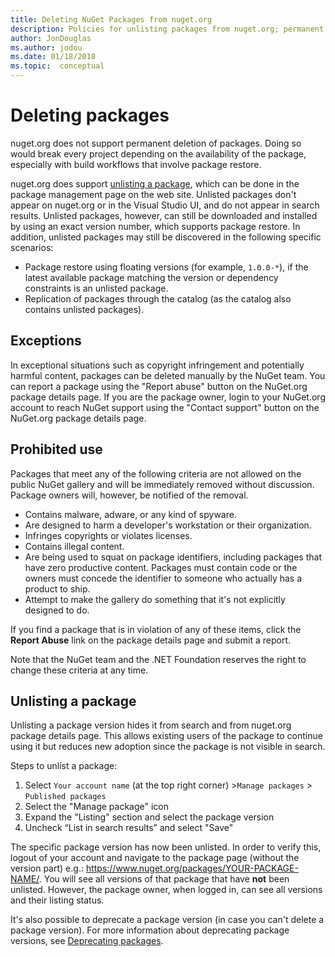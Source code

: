 ```yaml
---
title: Deleting NuGet Packages from nuget.org
description: Policies for unlisting packages from nuget.org; permanent deletion is not supported except when packages violate other policies.
author: JonDouglas
ms.author: jodou
ms.date: 01/18/2018
ms.topic:  conceptual
---
```


# Deleting packages

nuget.org does not support permanent deletion of packages. Doing so would break every project depending on the availability of the package, especially with build workflows that involve package restore.

nuget.org does support [unlisting a package](#unlisting-a-package), which can be done in the package management page on the web site. Unlisted packages don't appear on nuget.org or in the Visual Studio UI, and do not appear in search results. Unlisted packages, however, can still be downloaded and installed by using an exact version number, which supports package restore. In addition, unlisted packages may still be discovered in the following specific scenarios:

- Package restore using floating versions (for example, `1.0.0-*`), if the latest available package matching the version or dependency constraints is an unlisted package.
- Replication of packages through the catalog (as the catalog also contains unlisted packages).

## Exceptions

In exceptional situations such as copyright infringement and potentially harmful content, packages can be deleted manually by the NuGet team. You can report a package using the "Report abuse" button on the NuGet.org package details page. If you are the package owner, login to your NuGet.org account to reach NuGet support using the "Contact support" button on the NuGet.org package details page.

## Prohibited use

Packages that meet any of the following criteria are not allowed on the public NuGet gallery and will be immediately removed without discussion. Package owners will, however, be notified of the removal.

- Contains malware, adware, or any kind of spyware.
- Are designed to harm a developer's workstation or their organization.
- Infringes copyrights or violates licenses.
- Contains illegal content.
- Are being used to squat on package identifiers, including packages that have zero productive content. Packages must contain code or the owners must concede the identifier to someone who actually has a product to ship.
- Attempt to make the gallery do something that it's not explicitly designed to do.

If you find a package that is in violation of any of these items, click the **Report Abuse** link on the package details page and submit a report.

Note that the NuGet team and the .NET Foundation reserves the right to change these criteria at any time.

## Unlisting a package
Unlisting a package version hides it from search and from nuget.org package details page. This allows existing users of the package to continue using it but reduces new adoption since the package is not visible in search.

Steps to unlist a package:

1. Select `Your account name` (at the top right corner) >`Manage packages` > `Published packages`
1. Select the "Manage package" icon
1. Expand the "Listing" section and select the package version
1. Uncheck “List in search results” and select "Save"

The specific package version has now been unlisted. In order to verify this, logout of your account and navigate to the package page (without the version part) e.g.: https://www.nuget.org/packages/YOUR-PACKAGE-NAME/. You will see all versions of that package that have **not** been unlisted. However, the package owner, when logged in, can see all versions and their listing status.

It's also possible to deprecate a package version (in case you can't delete a package version). For more information about deprecating package versions, see [Deprecating packages](../deprecate-packages.md).
